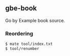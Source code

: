 ## gbe-book

Go by Example book source.


### Reordering

```bash
$ mate tool/index.txt
$ tool/renumber
```
